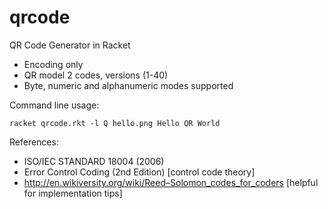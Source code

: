 qrcode
======

QR Code Generator in Racket

- Encoding only 
- QR model 2 codes, versions (1-40)
- Byte, numeric and alphanumeric modes supported


Command line usage:
```
racket qrcode.rkt -l Q hello.png Hello QR World
```

References:

- ISO/IEC STANDARD 18004 (2006)
- Error Control Coding (2nd Edition) [control code theory]
- http://en.wikiversity.org/wiki/Reed–Solomon_codes_for_coders [helpful for implementation tips]
